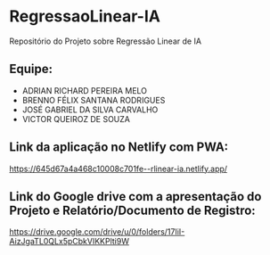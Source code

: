 # RegressaoLinear-IA
Repositório do Projeto sobre Regressão Linear de IA

## Equipe:
- ADRIAN RICHARD PEREIRA MELO
- BRENNO FÉLIX SANTANA RODRIGUES
- JOSÉ GABRIEL DA SILVA CARVALHO
- VICTOR QUEIROZ DE SOUZA

## Link da aplicação no Netlify com PWA:

https://645d67a4a468c10008c701fe--rlinear-ia.netlify.app/

## Link do Google drive com a apresentação do Projeto e Relatório/Documento de Registro:

https://drive.google.com/drive/u/0/folders/17IiI-AizJgaTL0QLx5pCbkVIKKPlti9W
